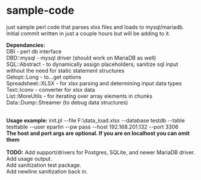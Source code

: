 # sample-code
just sample perl code that parses xlxs files and loads to mysql/mariadb. <br>
Initial commit written in just a couple hours but will be adding to it. 

<strong>Dependancies:</strong><br>
 DBI - perl db interface<br>
 DBD::mysql - mysql driver (should work on MariaDB as well)<br>
 SQL::Abstract - to dynamically assign placeholders; sanitize sql input without the need for static statement structures<br>
 Getopt::Long - to...get options<br>
 Spreadsheet::XLSX - for xlsx parsing and determining input data types<br> 
 Text::Iconv - converter for xlsx data<br>
 List::MoreUtils - for iterating over array elements in chunks<br>
 Data::Dump::Streamer (to debug data structures)<br><br>

<strong>Usage example:</strong>
init.pl --file F:\data_load.xlsx --database testdb --table testtable --user eparlin --pw pass --host 192.168.201.132 --port 3306<br>
<strong>The host and port args are optional. If you are on localhost you can omit them</strong><br><br>
<strong>TODO:</strong>
Add support/drivers for Postgres, SQLite, and newer MariaDB driver.<br>
Add usage output.<br>
Add sanitization test package.<br>
Add newline sanitization back in.<br>
